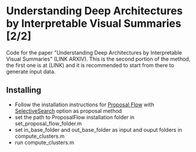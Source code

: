 # Understanding Deep Architectures by Interpretable Visual Summaries [2/2]

Code for the paper "Understanding Deep Architectures by Interpretable Visual Summaries" (LINK ARXIV).
This is the second portion of the method, the first one is at (LINK) and it is recommended to start from there to generate input data.

## Installing
* Follow the installation instructions for [Proposal Flow](https://github.com/bsham/ProposalFlow) with [SelectiveSearch](http://koen.me/research/selectivesearch/) option as proposal method
* set the path to ProposalFlow installation folder in set_proposal_flow_folder.m
* set in_base_folder and out_base_folder as input and ouput folders in compute_clusters.m
* run compute_clusters.m